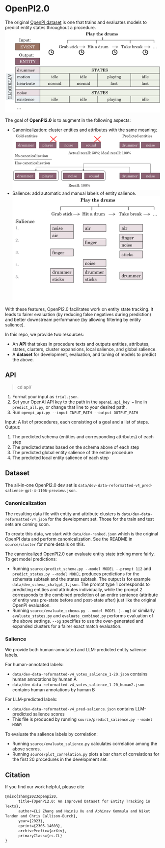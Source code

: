 # OpenPI2.0

The original [OpenPI dataset](https://github.com/allenai/openpi-dataset) is one that trains and evaluates models to predict entity states throughout a procedure.
![alt text](figures/entity_tracking.png)

The goal of **OpenPI2.0** is to augment in the following aspects:
- Canonicalization: cluster entities and attributes with the same meaning;
![alt text](figures/canonicalization.png)
- Salience: add automatic and manual labels of entity salience.
![alt text](figures/salience.png)

With these features, OpenPI2.0 facilitates work on entity state tracking. It leads to fairer evaluation (by reducing false negatives during prediction) and better downstream performance (by allowing filtering by entity salience).

In this repo, we provide two resources:
- An **API** that takes in procedure texts and outputs entities, attributes, states, clusters, cluster expansions, local salience, and global salience.
- A **dataset** for development, evaluation, and tuning of models to predict the above.

## API
> cd api/
1. Format your input as `trial.json`. 
2. Set your OpenAI API key to the path in the `openai.api_key =` line in `predict_all.py`, or change that line to your desired path.
3. Run `openpi_api.py --input INPUT_PATH --output OUTPUT_PATH`

Input: A list of procedures, each consisting of a goal and a list of steps.
Output:
1. The predicted schema (entities and corresponding attributes) of each step
2. The predicted states based on the schema above of each step
3. The predicted global entity salience of the entire procedure 
4. The predicted local entity salience of each step

## Dataset
The all-in-one OpenPI2.0 dev set is `data/dev-data-reformatted-v4_pred-salience-gpt-4-1106-preview.json`. 

### Canonicalization
The resulting data file with entity and attribute clusters is `data/dev-data-reformatted-v4.json` for the development set. Those for the train and test sets are coming soon.

To create this data, we start with `data/dev-ranked.json` which is the original OpenPI data and perform canonicalization. See the README in `source/cluster` for more details on this.

The canonicalized OpenPI2.0 can evaluate entity state trcking more fairly. To get model predictions:
- Running `source/predict_schema.py --model MODEL --prompt 1|2` and `predict_states.py --model MODEL` produces predictions for the schemata subtask and the states subtask. The output is for example `data/dev_schema_chatgpt_1.json`. The prompt type 1 corresponds to predicting entities and attributes individually, while the prompt 2 corresponds to the combined prediction of an entire sentence (attribute of entity was pre-state before and post-state after) just like the original OpenPI evaluation.
- Running `source/evaluate_schema.py --model MODEL [--og]` or similarly `evaluate_states.py` and `evaluate_combined.py` performs evaluation of the above settings. `--og` specifies to use the over-generated and expanded clusters for a fairer exact match evaluation.

### Salience
We provide both human-annotated and LLM-predicted entity salience labels.

For human-annotated labels:
- `data/dev-data-reformatted-v4_votes_salience_1-20.json` contains human annotations by human A
- `data/dev-data-reformatted-v4_votes_salience_1-20_human2.json` contains human annotations by human B

For LLM-predicted labels:
- `data/dev-data-reformatted-v4_pred-salience.json` contains LLM-predicted salience scores
- This file is produced by running `source/predict_salience.py --model MODEL`

To evaluate the salience labels by correlation:
- Running `source/evaluate_salience.py` calculates correlation among the above scores.
- Running `source/plot_correlation.py` plots a bar chart of correlations for the first 20 procedures in the development set.

## Citation
If you find our work helpful, please cite
```
@misc{zhang2023openpi20,
      title={OpenPI2.0: An Improved Dataset for Entity Tracking in Texts}, 
      author={Li Zhang and Hainiu Xu and Abhinav Kommula and Niket Tandon and Chris Callison-Burch},
      year={2023},
      eprint={2305.14603},
      archivePrefix={arXiv},
      primaryClass={cs.CL}
}
```

